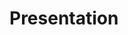 <!-- .slide: data-background-gradient="linear-gradient(to bottom right, #000, rgb(184, 98, 11))" -->

# Presentation
